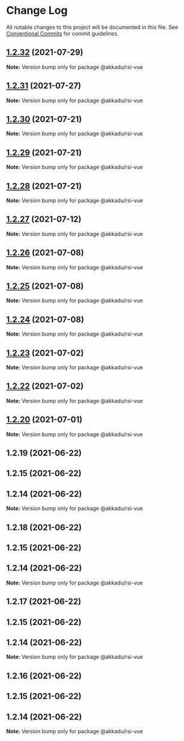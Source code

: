 # Change Log

All notable changes to this project will be documented in this file.
See [Conventional Commits](https://conventionalcommits.org) for commit guidelines.

## [1.2.32](https://github.com/Akkadu/rsi-api-widgets/compare/@akkadu/rsi-vue@1.2.31...@akkadu/rsi-vue@1.2.32) (2021-07-29)

**Note:** Version bump only for package @akkadu/rsi-vue





## [1.2.31](https://github.com/Akkadu/rsi-api-widgets/compare/@akkadu/rsi-vue@1.2.30...@akkadu/rsi-vue@1.2.31) (2021-07-27)

**Note:** Version bump only for package @akkadu/rsi-vue





## [1.2.30](https://github.com/Akkadu/rsi-api-widgets/compare/@akkadu/rsi-vue@1.2.29...@akkadu/rsi-vue@1.2.30) (2021-07-21)

**Note:** Version bump only for package @akkadu/rsi-vue





## [1.2.29](https://github.com/Akkadu/rsi-api-widgets/compare/@akkadu/rsi-vue@1.2.28...@akkadu/rsi-vue@1.2.29) (2021-07-21)

**Note:** Version bump only for package @akkadu/rsi-vue





## [1.2.28](https://github.com/Akkadu/rsi-api-widgets/compare/@akkadu/rsi-vue@1.2.27...@akkadu/rsi-vue@1.2.28) (2021-07-21)

**Note:** Version bump only for package @akkadu/rsi-vue





## [1.2.27](https://github.com/Akkadu/rsi-api-widgets/compare/@akkadu/rsi-vue@1.2.26...@akkadu/rsi-vue@1.2.27) (2021-07-12)

**Note:** Version bump only for package @akkadu/rsi-vue





## [1.2.26](https://github.com/Akkadu/rsi-api-widgets/compare/@akkadu/rsi-vue@1.2.25...@akkadu/rsi-vue@1.2.26) (2021-07-08)

**Note:** Version bump only for package @akkadu/rsi-vue





## [1.2.25](https://github.com/Akkadu/rsi-api-widgets/compare/@akkadu/rsi-vue@1.2.24...@akkadu/rsi-vue@1.2.25) (2021-07-08)

**Note:** Version bump only for package @akkadu/rsi-vue





## [1.2.24](https://github.com/Akkadu/rsi-api-widgets/compare/@akkadu/rsi-vue@1.2.23...@akkadu/rsi-vue@1.2.24) (2021-07-08)

**Note:** Version bump only for package @akkadu/rsi-vue





## [1.2.23](https://github.com/Akkadu/rsi-api-widgets/compare/@akkadu/rsi-vue@1.2.22...@akkadu/rsi-vue@1.2.23) (2021-07-02)

**Note:** Version bump only for package @akkadu/rsi-vue





## [1.2.22](https://github.com/Akkadu/rsi-api-widgets/compare/@akkadu/rsi-vue@1.2.20...@akkadu/rsi-vue@1.2.22) (2021-07-02)

**Note:** Version bump only for package @akkadu/rsi-vue





## [1.2.20](https://github.com/Akkadu/rsi-api-widgets/compare/@akkadu/rsi-vue@1.2.19...@akkadu/rsi-vue@1.2.20) (2021-07-01)

**Note:** Version bump only for package @akkadu/rsi-vue





## 1.2.19 (2021-06-22)



## 1.2.15 (2021-06-22)



## 1.2.14 (2021-06-22)

**Note:** Version bump only for package @akkadu/rsi-vue





## 1.2.18 (2021-06-22)



## 1.2.15 (2021-06-22)



## 1.2.14 (2021-06-22)

**Note:** Version bump only for package @akkadu/rsi-vue





## 1.2.17 (2021-06-22)



## 1.2.15 (2021-06-22)



## 1.2.14 (2021-06-22)

**Note:** Version bump only for package @akkadu/rsi-vue





## 1.2.16 (2021-06-22)



## 1.2.15 (2021-06-22)



## 1.2.14 (2021-06-22)

**Note:** Version bump only for package @akkadu/rsi-vue
